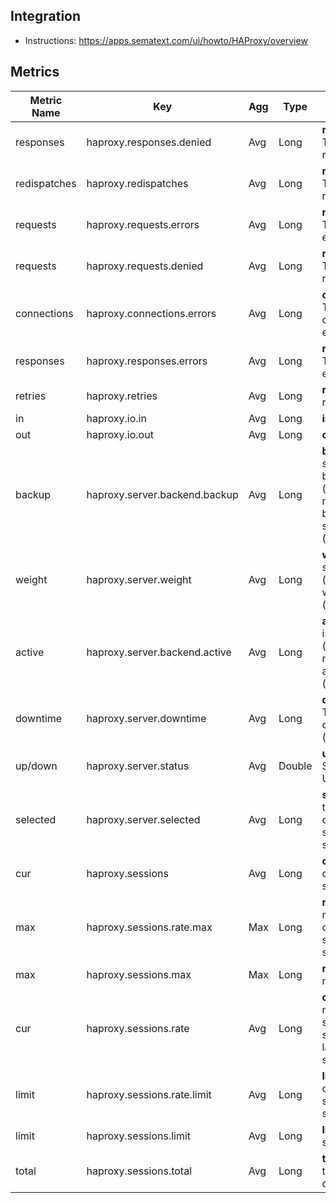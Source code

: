 ## Integration

- Instructions: https://apps.sematext.com/ui/howto/HAProxy/overview

## Metrics

Metric Name | Key | Agg | Type | Description
--- | --- | --- | --- | ---
responses | haproxy.responses.denied | Avg | Long | <b>responses</b>: The denied responses
redispatches | haproxy.redispatches | Avg | Long | <b>redispatches</b>: The redispatches
requests | haproxy.requests.errors | Avg | Long | <b>requests</b>: The request errors
requests | haproxy.requests.denied | Avg | Long | <b>requests</b>: The denied requests
connections | haproxy.connections.errors | Avg | Long | <b>connections</b>: The connection errors
responses | haproxy.responses.errors | Avg | Long | <b>responses</b>: The response errors
retries | haproxy.retries | Avg | Long | <b>retries</b>: retries
in | haproxy.io.in | Avg | Long | <b>in</b>: Bytes in
out | haproxy.io.out | Avg | Long | <b>out</b>: Bytes out
backup | haproxy.server.backend.backup | Avg | Long | <b>backup</b>: The server is backup (server), number of backup servers (backend)
weight | haproxy.server.weight | Avg | Long | <b>weight</b>: The server weight (server), total weight (backend)
active | haproxy.server.backend.active | Avg | Long | <b>active</b>: server is active (server), The number of active servers (backend)
downtime | haproxy.server.downtime | Avg | Long | <b>downtime</b>: The total downtime (seconds)
up/down | haproxy.server.status | Avg | Double | <b>up/downs</b>: Status UP/DOWN
selected | haproxy.server.selected | Avg | Long | <b>selected</b>: The total number of times a server was selected
cur | haproxy.sessions | Avg | Long | <b>cur</b>: The current sessions
max | haproxy.sessions.rate.max | Max | Long | <b>max</b>: The max number of new sessions per second
max | haproxy.sessions.max | Max | Long | <b>max</b>: The max sessions
cur | haproxy.sessions.rate | Avg | Long | <b>cur</b>: The number of sessions per second over last elapsed second
limit | haproxy.sessions.rate.limit | Avg | Long | <b>limit</b>: The limit on new sessions per second
limit | haproxy.sessions.limit | Avg | Long | <b>limit</b>: The sessions limit
total | haproxy.sessions.total | Avg | Long | <b>total</b>: The total number of sessions
